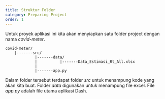 ```yaml
---
title: Struktur Folder
category: Preparing Project
order: 1
---
```


Untuk proyek aplikasi ini kita akan menyiapkan satu folder project dengan nama _covid-meter_.


```
covid-meter/
	|-------src/
	         |-------data/
	         |          |-------Data_Estimasi_Rt_All.xlsx
             |	
			 |-------app.py
```

Dalam folder tersebut terdapat folder _src_ untuk menampung kode yang akan kita buat. Folder _data_ digunakan untuk menampung file excel. File _app.py_ adalah file utama aplikasi Dash.

